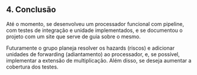 ## 4. Conclusão

Até o momento, se desenvolveu um processador funcional com pipeline, com testes
de integração e unidade implementados, e se documentou o projeto com um site que
serve de guia sobre o mesmo.

Futuramente o grupo planeja resolver os hazards (riscos) e adicionar unidades de
forwarding (adiantamento) ao processador, e, se possível, implementar a extensão
de multiplicação. Além disso, se deseja aumentar a cobertura dos testes.
